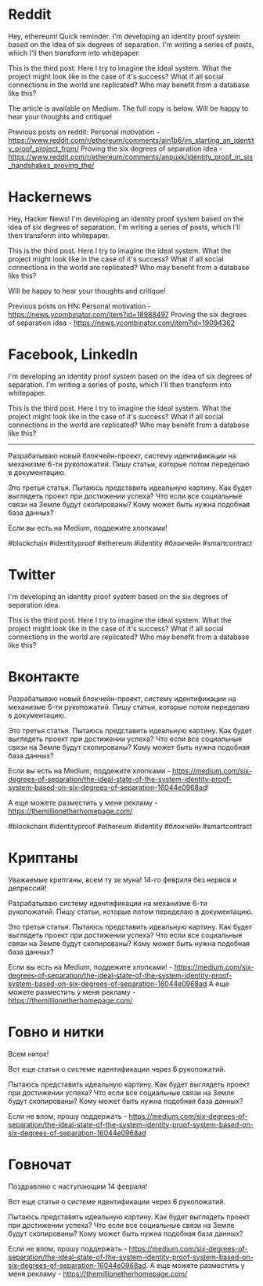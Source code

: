 


# Reddit
Hey, ethereum! Quick reminder. I'm developing an identity proof system based on the idea of six degrees of separation. I'm writing a series of posts, which I'll then transform into whitepaper. 

This is the third post. Here I try to imagine the ideal system. What the project might look like in the case of it's success? What if all social connections in the world are replicated? Who may benefit from a database like this?

The article is available on Medium. The full copy is below. Will be happy to hear your thoughts and critique!

Previous posts on reddit:
Personal motivation - https://www.reddit.com/r/ethereum/comments/ain1b6/im_starting_an_identity_proof_project_from/
Proving the six degrees of separation idea - https://www.reddit.com/r/ethereum/comments/anpuxk/identity_proof_in_six_handshakes_proving_the/



# Hackernews
Hey, Hacker News! I'm developing an identity proof system based on the idea of six degrees of separation. I'm writing a series of posts, which I'll then transform into whitepaper. 

This is the third post. Here I try to imagine the ideal system. What the project might look like in the case of it's success? What if all social connections in the world are replicated? Who may benefit from a database like this?

Will be happy to hear your thoughts and critique!

Previous posts on HN:
Personal motivation - https://news.ycombinator.com/item?id=18988497
Proving the six degrees of separation idea - https://news.ycombinator.com/item?id=19094362



# Facebook, LinkedIn
I'm developing an identity proof system based on the idea of six degrees of separation. I'm writing a series of posts, which I'll then transform into whitepaper. 

This is the third post. Here I try to imagine the ideal system. What the project might look like in the case of it's success? What if all social connections in the world are replicated? Who may benefit from a database like this?

----------

Разрабатываю новый блокчейн-проект, систему идентификации на механизме 6-ти рукопожатий. Пишу статьи, которые потом переделаю в документацию. 
 
Это третья статья. Пытаюсь представить идеальную картину. Как будет выглядеть проект при достижении успеха? Что если все социальные связи на Земле будут скопированы? Кому может быть нужна подобная база данных? 

Если вы есть на Medium, поддежите хлопками!

#blockchain #identityproof #ethereum #identity #блокчейн #smartcontract


# Twitter
I'm developing an identity proof system based on the six degrees of separation idea. 

This is the third post. Here I try to imagine the ideal system. What the project might look like in the case of it's success? What if all social connections in the world are replicated? Who may benefit from a database like this?


# Вконтакте
Разрабатываю новый блокчейн-проект, систему идентификации на механизме 6-ти рукопожатий. Пишу статьи, которые потом переделаю в документацию. 
 
Это третья статья. Пытаюсь представить идеальную картину. Как будет выглядеть проект при достижении успеха? Что если все социальные связи на Земле будут скопированы? Кому может быть нужна подобная база данных? 

Если вы есть на Medium, поддежите хлопками - https://medium.com/six-degrees-of-separation/the-ideal-state-of-the-system-identity-proof-system-based-on-six-degrees-of-separation-16044e0968ad! 

А еще можете разместить у меня рекламу - https://themillionetherhomepage.com/

#blockchain #identityproof #ethereum #identity #блокчейн #smartcontract


# Криптаны
Уважаемые криптаны, всем ту зе муна! 14-го февраля без нервов и депрессий! 

Разрабатываю систему идентификации на механизме 6-ти рукопожатий. Пишу статьи, которые потом переделаю в документацию.

Это третья статья. Пытаюсь представить идеальную картину. Как будет выглядеть проект при достижении успеха? Что если все социальные связи на Земле будут скопированы? Кому может быть нужна подобная база данных? 

Если вы есть на Medium, поддежите хлопками! - https://medium.com/six-degrees-of-separation/the-ideal-state-of-the-system-identity-proof-system-based-on-six-degrees-of-separation-16044e0968ad
А еще можете разместить у меня рекламу - https://themillionetherhomepage.com/



# Говно и нитки
Всем ниток! 

Вот еще статья о системе идентификации через 6 рукопожатий.

Пытаюсь представить идеальную картину. Как будет выглядеть проект при достижении успеха? Что если все социальные связи на Земле будут скопированы? Кому может быть нужна подобная база данных? 

Если не влом, прошу поддержать - https://medium.com/six-degrees-of-separation/the-ideal-state-of-the-system-identity-proof-system-based-on-six-degrees-of-separation-16044e0968ad


# Говночат
Поздравляю с наступающим 14 февраля! 

Вот еще статья о системе идентификации через 6 рукопожатий.

Пытаюсь представить идеальную картину. Как будет выглядеть проект при достижении успеха? Что если все социальные связи на Земле будут скопированы? Кому может быть нужна подобная база данных?

Если не влом, прошу поддержать - https://medium.com/six-degrees-of-separation/the-ideal-state-of-the-system-identity-proof-system-based-on-six-degrees-of-separation-16044e0968ad. А еще можете разместить у меня рекламу - https://themillionetherhomepage.com/
